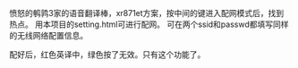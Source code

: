 愤怒的鹌鹑3家的语音翻译棒，xr871et方案，按中间的键进入配网模式后，找到热点。
用本项目的setting.html可进行配网。
可在两个ssid和passwd都填写同样的无线网络配置信息。

配好后，红色英译中，绿色按了无效。只有这个功能了。

